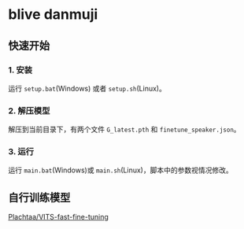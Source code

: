 # blive danmuji

## 快速开始

### 1. 安装

运行 `setup.bat`(Windows) 或者 `setup.sh`(Linux)。

### 2. 解压模型

解压到当前目录下，有两个文件 `G_latest.pth` 和 `finetune_speaker.json`。

### 3. 运行

运行 `main.bat`(Windows)或 `main.sh`(Linux)，脚本中的参数视情况修改。

## 自行训练模型

[Plachtaa/VITS-fast-fine-tuning](https://github.com/Plachtaa/VITS-fast-fine-tuning)

